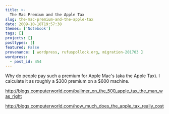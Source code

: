 ```yaml
---
title: >-
  The Mac Premium and the Apple Tax
slug: the-mac-premium-and-the-apple-tax
date: 2009-10-18T19:57:38
themes: ['Notebook']
tags: []
projects: []
posttypes: []
featured: False
provenance: [ wordpress, rufuspollock.org, migration-201703 ]
wordpress:
  - post_id: 454
---
```


Why do people pay such a premium for Apple Mac's (aka the Apple Tax). I calculate it as roughly a $300 premium on a $600 machine.

<http://blogs.computerworld.com/ballmer_on_the_500_apple_tax_the_man_was_right>

<http://blogs.computerworld.com/how_much_does_the_apple_tax_really_cost>




